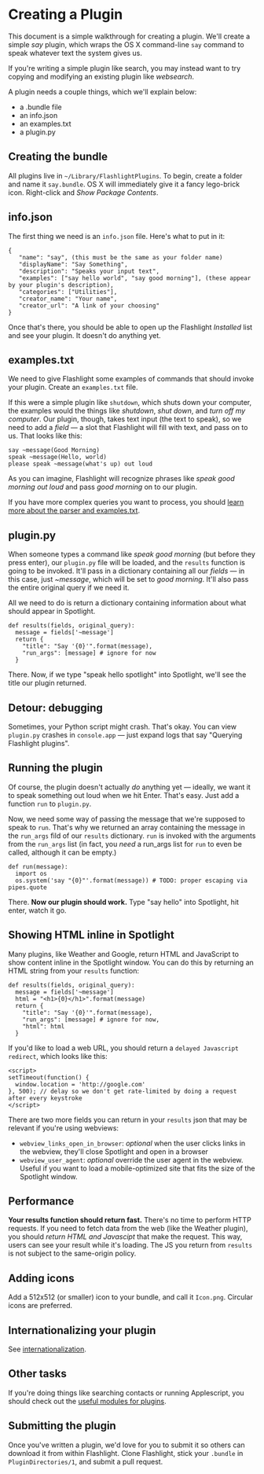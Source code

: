 # Creating a Plugin

This document is a simple walkthrough for creating a plugin. We'll create a simple _say_ plugin, which wraps the OS X command-line `say` command to speak whatever text the system gives us.

If you're writing a simple plugin like search, you may instead want to try copying and modifying an existing plugin like _websearch_.

A plugin needs a couple things, which we'll explain below:

 - a .bundle file
 - an info.json
 - an examples.txt
 - a plugin.py

## Creating the bundle

All plugins live in `~/Library/FlashlightPlugins`. To begin, create a folder and name it `say.bundle`. OS X will immediately give it a fancy lego-brick icon. Right-click and _Show Package Contents_. 

## info.json

The first thing we need is an `info.json` file. Here's what to put in it:

```
{
   "name": "say", (this must be the same as your folder name)
   "displayName": "Say Something",
   "description": "Speaks your input text",
   "examples": ["say hello world", "say good morning"], (these appear by your plugin's description),
   "categories": ["Utilities"],
   "creator_name": "Your name",
   "creator_url": "A link of your choosing"
}
```

Once that's there, you should be able to open up the Flashlight _Installed_ list and see your plugin. It doesn't do anything yet.

## examples.txt

We need to give Flashlight some examples of commands that should invoke your plugin. Create an `examples.txt` file.

If this were a simple plugin like `shutdown`, which shuts down your computer, the examples would the things like _shutdown_, _shut down_, and _turn off my computer_. Our plugin, though, takes text input (the text to speak), so we need to add a _field_ — a slot that Flashlight will fill with text, and pass on to us. That looks like this:

```
say ~message(Good Morning)
speak ~message(Hello, world)
please speak ~message(what's up) out loud
```

As you can imagine, Flashlight will recognize phrases like _speak good morning out loud_ and pass _good morning_ on to our plugin.

If you have more complex queries you want to process, you should [learn more about the parser and examples.txt](Parser.markdown).

## plugin.py

When someone types a command like _speak good morning_ (but before they press enter), our `plugin.py` file will be loaded, and the `results` function is going to be invoked. It'll pass in a dictionary containing all our _fields_ — in this case, just _~message_, which will be set to _good morning_. It'll also pass the entire original query if we need it.

All we need to do is return a dictionary containing information about what should appear in Spotlight.

```
def results(fields, original_query):
  message = fields['~message']
  return {
    "title": "Say '{0}'".format(message),
    "run_args": [message] # ignore for now
  }

```

There. Now, if we type "speak hello spotlight" into Spotlight, we'll see the title our plugin returned.

## Detour: debugging

Sometimes, your Python script might crash. That's okay. You can view `plugin.py` crashes in `console.app` — just expand logs that say "Querying Flashlight plugins".

## Running the plugin
Of course, the plugin doesn't actually _do_ anything yet — ideally, we want it to speak something out loud when we hit Enter. That's easy. Just add a function `run` to `plugin.py`.

Now, we need some way of passing the message that we're supposed to speak to `run`. That's why we returned an array containing the message in the `run_args` fild of our `results` dictionary. `run` is invoked with the arguments from the `run_args` list (in fact, you _need_ a run_args list for `run` to even be called, although it can be empty.)

```
def run(message):
  import os
  os.system('say "{0}"'.format(message)) # TODO: proper escaping via pipes.quote
```

There. **Now our plugin should work.** Type "say hello" into Spotlight, hit enter, watch it go.

## Showing HTML inline in Spotlight

Many plugins, like Weather and Google, return HTML and JavaScript to show content inline in the Spotlight window. You can do this by returning an HTML string from your `results` function:

```
def results(fields, original_query):
  message = fields['~message']
  html = "<h1>{0}</h1>".format(message)
  return {
    "title": "Say '{0}'".format(message),
    "run_args": [message] # ignore for now,
    "html": html
  }

```

If you'd like to load a web URL, you should return a `delayed Javascript redirect`, which looks like this:

```
<script>
setTimeout(function() {
  window.location = 'http://google.com'
}, 500); // delay so we don't get rate-limited by doing a request after every keystroke
</script>
```

There are two more fields you can return in your `results` json that may be relevant if you're using webviews:

 - `webview_links_open_in_browser`: _optional_ when the user clicks links in the webview, they'll close Spotlight and open in a browser
 - `webview_user_agent`: _optional_ override the user agent in the webview. Useful if you want to load a mobile-optimized site that fits the size of the Spotlight window.

## Performance

**Your results function should return fast.** There's no time to perform HTTP requests. If you need to fetch data from the web (like the Weather plugin), you should _return HTML and Javascipt_ that make the request. This way, users can see your result while it's loading. The JS you return from `results` is not subject to the same-origin policy.

## Adding icons

Add a 512x512 (or smaller) icon to your bundle, and call it `Icon.png`. Circular icons are preferred.

## Internationalizing your plugin

See [internationalization](Internationalization.markdown).

## Other tasks

If you're doing things like searching contacts or running Applescript, you should check out the [useful modules for plugins](https://github.com/nate-parrott/Flashlight/tree/master/UsefulModulesForPlugins).

## Submitting the plugin

Once you've written a plugin, we'd love for you to submit it so others can download it from within Flashlight. Clone Flashlight, stick your `.bundle` in `PluginDirectories/1`, and submit a pull request.

